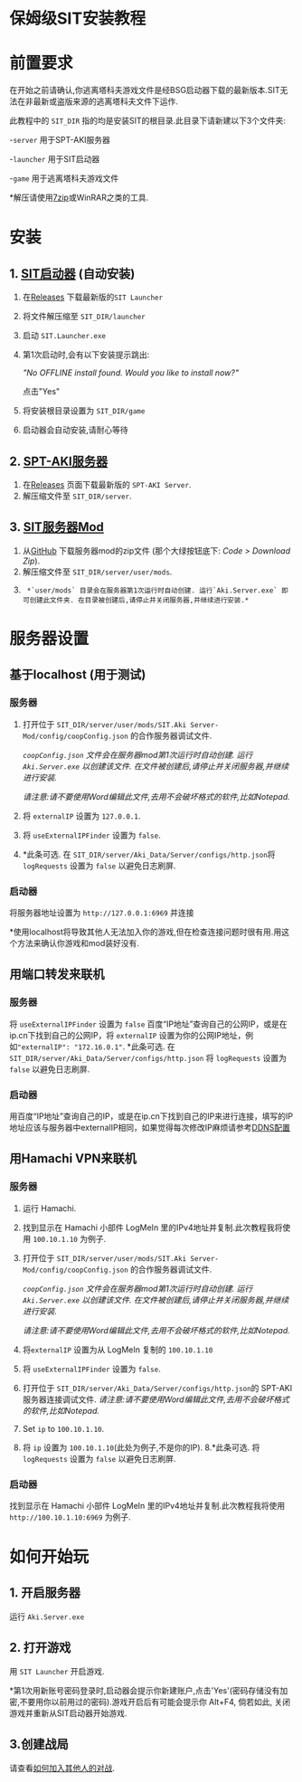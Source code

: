
# 保姆级SIT安装教程

# 前置要求

在开始之前请确认,你逃离塔科夫游戏文件是经BSG启动器下载的最新版本.SIT无法在非最新或盗版来源的逃离塔科夫文件下运作.


此教程中的 `SIT_DIR` 指的均是安装SIT的根目录.此目录下请新建以下3个文件夹:

-`server` 用于SPT-AKI服务器

-`launcher` 用于SIT启动器

-`game` 用于逃离塔科夫游戏文件

*解压请使用[7zip](https://7-zip.org/)或WinRAR之类的工具.


# 安装


## 1. [SIT启动器](https://github.com/paulov-t/SIT.Launcher/releases) (自动安装)


1. 在[Releases](https://github.com/paulov-t/SIT.Launcher/releases) 下载最新版的`SIT Launcher`
2. 将文件解压缩至 `SIT_DIR/launcher`
3. 启动 `SIT.Launcher.exe`
4. 第1次启动时,会有以下安装提示跳出:
    
    *"No OFFLINE install found. Would you like to install now?"* 
    
    点击"Yes"
5. 将安装根目录设置为 `SIT_DIR/game`
6. 启动器会自动安装,请耐心等待

## 2. [SPT-AKI服务器](https://dev.sp-tarkov.com/SPT-AKI/Stable-releases/releases)

1. 在[Releases](https://dev.sp-tarkov.com/SPT-AKI/Stable-releases/releases) 页面下载最新版的 `SPT-AKI Server`.
2. 解压缩文件至 `SIT_DIR/server`.
## 3. [SIT服务器Mod](https://github.com/paulov-t/SIT.Aki-Server-Mod)
1. 从[GitHub](https://github.com/paulov-t/SIT.Aki-Server-Mod) 下载服务器mod的zip文件 (那个大绿按钮底下: *Code > Download Zip*).
2. 解压缩文件至 `SIT_DIR/server/user/mods`.
3. 
        *`user/mods` 目录会在服务器第1次运行时自动创建. 运行`Aki.Server.exe` 即可创建此文件夹. 在目录被创建后,请停止并关闭服务器,并继续进行安装.*

# 服务器设置

## 基于localhost (用于测试)

### 服务器
1. 打开位于 `SIT_DIR/server/user/mods/SIT.Aki Server-Mod/config/coopConfig.json` 的合作服务器调试文件.

    *`coopConfig.json` 文件会在服务器mod第1次运行时自动创建. 运行 `Aki.Server.exe` 以创建该文件. 在文件被创建后,请停止并关闭服务器,并继续进行安装.*

    *请注意:请不要使用Word编辑此文件,去用不会破坏格式的软件,比如Notepad.*
2. 将 `externalIP` 设置为 `127.0.0.1`.
3. 将 `useExternalIPFinder` 设置为 `false`.
4. *此条可选. 在 `SIT_DIR/server/Aki_Data/Server/configs/http.json`将 `logRequests` 设置为 `false` 以避免日志刷屏.

### 启动器
将服务器地址设置为 `http://127.0.0.1:6969` 并连接

*使用localhost将导致其他人无法加入你的游戏,但在检查连接问题时很有用.用这个方法来确认你游戏和mod装好没有.
## 用端口转发来联机

### 服务器
将 `useExternalIPFinder` 设置为 `false`
百度“IP地址”查询自己的公网IP，或是在ip.cn下找到自己的公网IP，将 `externalIP` 设置为你的公网IP地址，例如`"externalIP": "172.16.0.1"`.
*此条可选. 在 `SIT_DIR/server/Aki_Data/Server/configs/http.json` 将 `logRequests` 设置为 `false` 以避免日志刷屏.

### 启动器
用百度“IP地址”查询自己的IP，或是在ip.cn下找到自己的IP来进行连接，填写的IP地址应该与服务器中externalIP相同，如果觉得每次修改IP麻烦请参考[DDNS配置](https://github.com/paulov-t/SIT.Core/wiki/%E7%96%91%E9%9A%BE%E8%A7%A3%E7%AD%94-FAQs#%E6%AD%A4%E6%AD%A5%E9%AA%A4%E4%B8%BAddns%E9%85%8D%E7%BD%AE%E5%A6%82%E6%9E%9C%E4%BD%A0%E6%B2%A1%E6%9C%89%E9%9D%99%E6%80%81%E5%85%AC%E7%BD%91ip%E5%B9%B6%E4%B8%94%E6%83%B3%E7%94%A8%E5%9F%9F%E5%90%8D%E8%BF%9E%E6%8E%A5%E8%87%B3%E6%9C%8D%E5%8A%A1%E5%99%A8)

## 用Hamachi VPN来联机

### 服务器
1. 运行 Hamachi.
2. 找到显示在 Hamachi 小部件 LogMeIn 里的IPv4地址并复制.此次教程我将使用 `100.10.1.10` 为例子.
3. 打开位于 `SIT_DIR/server/user/mods/SIT.Aki Server-Mod/config/coopConfig.json` 的合作服务器调试文件.

    *`coopConfig.json` 文件会在服务器mod第1次运行时自动创建. 运行 `Aki.Server.exe` 以创建该文件. 在文件被创建后,请停止并关闭服务器,并继续进行安装.*
    
    *请注意:请不要使用Word编辑此文件,去用不会破坏格式的软件,比如Notepad.*
4. 将`externalIP` 设置为从 LogMeIn 复制的 `100.10.1.10`
5. 将 `useExternalIPFinder` 设置为 `false`.
6. 打开位于 `SIT_DIR/server/Aki_Data/Server/configs/http.json`的 SPT-AKI 服务器连接调试文件.
    *请注意:请不要使用Word编辑此文件,去用不会破坏格式的软件,比如Notepad.*
7. Set `ip` to `100.10.1.10`.

7. 将 `ip` 设置为 `100.10.1.10`(此处为例子,不是你的IP).
8.*此条可选. 将 `logRequests` 设置为 `false` 以避免日志刷屏.

### 启动器

找到显示在 Hamachi 小部件 LogMeIn 里的IPv4地址并复制.此次教程我将使用 `http://100.10.1.10:6969` 为例子.

# 如何开始玩

## 1. 开启服务器

运行 `Aki.Server.exe`

## 2. 打开游戏

用 `SIT Launcher` 开启游戏.

*第1次用新账号密码登录时,启动器会提示你新建账户,点击'Yes'(密码存储没有加密,不要用你以前用过的密码).游戏开启后有可能会提示你 Alt+F4, 倘若如此, 关闭游戏并重新从SIT启动器开始游戏.

## 3.创建战局

请查看[如何加入其他人的对战](https://github.com/paulov-t/SIT.Core/wiki/%E5%BC%80%E5%A7%8B%E4%B8%80%E5%9C%BA%E6%B8%B8%E6%88%8F-HOSTING#%E5%A6%82%E4%BD%95%E5%8A%A0%E5%85%A5%E5%85%B6%E4%BB%96%E4%BA%BA%E7%9A%84%E5%AF%B9%E6%88%98).
